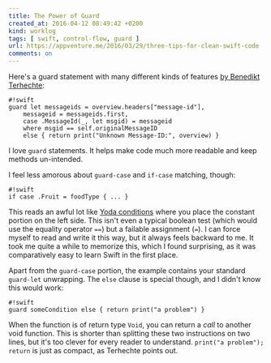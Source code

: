 ```yaml
---
title: The Power of Guard
created_at: 2016-04-12 08:49:42 +0200
kind: worklog
tags: [ swift, control-flow, guard ]
url: https://appventure.me/2016/03/29/three-tips-for-clean-swift-code
comments: on
---
```


Here's a guard statement with many different kinds of features [by Benedikt Terhechte][th]:

    #!swift
    guard let messageids = overview.headers["message-id"],
        messageid = messageids.first,
        case .MessageId(_, let msgid) = messageid
        where msgid == self.originalMessageID
        else { return print("Unknown Message-ID:", overview) }

I love `guard` statements. It helps make code much more readable and keep methods un-intended.

I feel less amorous about `guard-case` and `if-case` matching, though:

    #!swift
    if case .Fruit = foodType { ... }

This reads an awful lot like [Yoda conditions](https://en.wikipedia.org/wiki/Yoda_conditions) where you place the constant portion on the left side. This isn't even a typical boolean test (which would use the equality operator `==`) but a failable assignment (`=`). I can force myself to read and write it this way, but it always feels backward to me. It took me quite a while to memorize this, which I found surprising, as it was comparatively easy to learn Swift in the first place.

Apart from the `guard-case` portion, the example contains your standard `guard-let` unwrapping. The `else` clause is special though, and I didn't know this would work:

    #!swift
    guard someCondition else { return print("a problem") }

When the function is of return type `Void`, you can return a _call_ to another void function. This is shorter than splitting these two instructions on two lines, but it's too clever for every reader to understand. `print("a problem"); return` is just as compact, as Terhechte points out.


[th]: https://appventure.me/2016/03/29/three-tips-for-clean-swift-code
